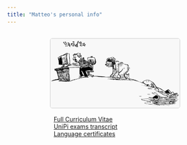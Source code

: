 ```yaml
---
title: "Matteo's personal info"
---
```









<!--
* [Full Curriculum Vitae](https://matteogiorgi.github.io/cv/src/cv.pdf)
* [Exams transcript](assets/exams.pdf)
* [Language certificates](assets/cert.pdf)
-->

<p align="center" style="margin-top:30px">
  <img width="60%" style="border:1px solid #CCCCCC; border-radius:5px" src="assets/evolution.png"/>
</p>

<!--
<div class="boxed"; style="margin-top:5px; margin-left:20%; margin-right:20%">
  <li><a href="https://matteogiorgi.github.io/cv/src/cv.pdf">Full Curriculum Vitae</a>&nbsp</li>
  <li><a href="assets/exams.pdf">UniPi exams transcript</a></li>
  <li><a href="assets/cert.pdf">Language certificates</a>&nbsp</li>
</div>
-->

<div class="boxed"; style="margin-top:5px; margin-left:20%; margin-right:20%">
  <i class="fas fa-signature"></i>&nbsp&nbsp<a href="https://matteogiorgi.github.io/cv/src/cv.pdf">Full Curriculum Vitae</a>&nbsp</br>
  <i class="fas fa-paperclip"></i>&nbsp&nbsp<a href="assets/exams.pdf">UniPi exams transcript</a></br>
  <i class="fas fa-spell-check"></i>&nbsp&nbsp<a href="assets/cert.pdf">Language certificates</a>&nbsp</br>
</div>
